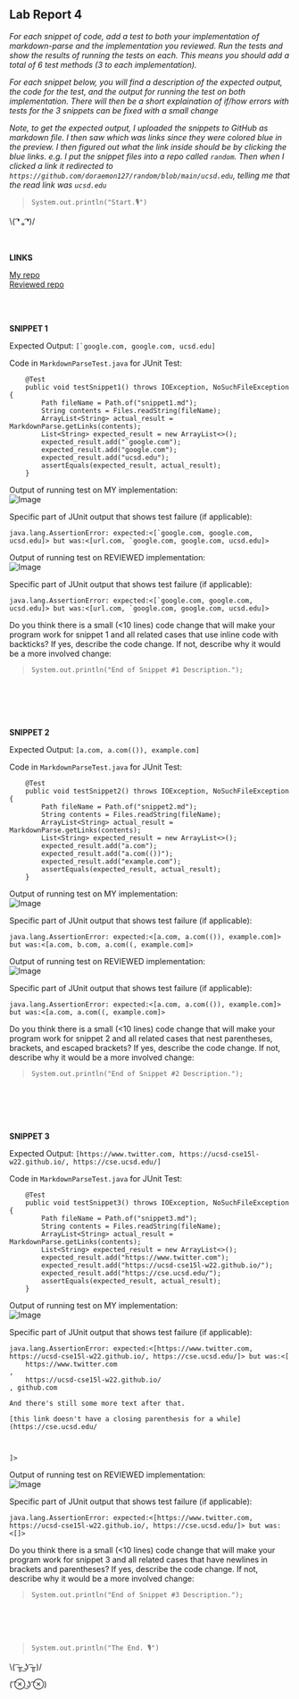 ## Lab Report 4
*For each snippet of code, add a test to both your implementation of markdown-parse and the implementation you reviewed. Run the tests and show the results of running the tests on each. This means you should add a total of 6 test methods (3 to each implementation).*    

*For each snippet below, you will find a description of the expected output, the code for the test, and the output for running the test on both implementation. There will then be a short explaination of if/how errors with tests for the 3 snippets can be fixed with a small change*  

*Note, to get the expected output, I uploaded the snippets to GitHub as markdown file. I then saw which was links since they were colored blue in the preview. I then figured out what the link inside should be by clicking the blue links. e.g. I put the snippet files into a repo called `random`. Then when I clicked a link it redirected to `https://github.com/doraemon127/random/blob/main/ucsd.edu`, telling me that the read link was `ucsd.edu`*    

>`System.out.println("Start.🎙")`    

\\( ͡❛ ₒ ͡❛)/ <br/><br/><br/>


**LINKS**

[My repo](https://github.com/doraemon127/markdown-parse)   
[Reviewed repo](https://github.com/CatFish47/markdown-parse) 
 
<br/><br/>
   


**SNIPPET 1**

Expected Output: ```[`google.com, google.com, ucsd.edu]```       
 

Code in `MarkdownParseTest.java` for JUnit Test:   
```
    @Test
    public void testSnippet1() throws IOException, NoSuchFileException {
        Path fileName = Path.of("snippet1.md");
        String contents = Files.readString(fileName);
        ArrayList<String> actual_result = MarkdownParse.getLinks(contents);
        List<String> expected_result = new ArrayList<>();
        expected_result.add("`google.com");
        expected_result.add("google.com");
        expected_result.add("ucsd.edu");
        assertEquals(expected_result, actual_result);
    }
```   

 
Output of running test on MY implementation:   
![Image](https://user-images.githubusercontent.com/79061216/155816256-622ddc95-160a-4556-8daf-8458523af271.png)
 

Specific part of JUnit output that shows test failure (if applicable):   
```   
java.lang.AssertionError: expected:<[`google.com, google.com, ucsd.edu]> but was:<[url.com, `google.com, google.com, ucsd.edu]>   
```   
 

Output of running test on REVIEWED implementation:   
![Image](https://user-images.githubusercontent.com/79061216/155817464-a6009379-0f0f-4572-8df9-365c5ee075ef.png)      
 

Specific part of JUnit output that shows test failure (if applicable):   
```   
java.lang.AssertionError: expected:<[`google.com, google.com, ucsd.edu]> but was:<[url.com, `google.com, google.com, ucsd.edu]>   
```   
 

Do you think there is a small (<10 lines) code change that will make your program work for snippet 1 and all related cases that use inline code with backticks? If yes, describe the code change. If not, describe why it would be a more involved change:          
>`System.out.println("End of Snippet #1 Description.");`  
 
<br/><br/><br/><br/>
      
 

**SNIPPET 2**

Expected Output: `[a.com, a.com(()), example.com]`       
 

Code in `MarkdownParseTest.java` for JUnit Test:   
```   
    @Test
    public void testSnippet2() throws IOException, NoSuchFileException {
        Path fileName = Path.of("snippet2.md");
        String contents = Files.readString(fileName);
        ArrayList<String> actual_result = MarkdownParse.getLinks(contents);
        List<String> expected_result = new ArrayList<>();
        expected_result.add("a.com");
        expected_result.add("a.com(())");
        expected_result.add("example.com");
        assertEquals(expected_result, actual_result);
    }
```   
 

Output of running test on MY implementation:   
![Image](https://user-images.githubusercontent.com/79061216/155816383-b8a54436-39ee-443e-b668-d1dc1938e493.png)
 

Specific part of JUnit output that shows test failure (if applicable):   
```   
java.lang.AssertionError: expected:<[a.com, a.com(()), example.com]> but was:<[a.com, b.com, a.com((, example.com]>   
```   
 

Output of running test on REVIEWED implementation:   
![Image](https://user-images.githubusercontent.com/79061216/155817503-22206266-6d3d-40a2-bb4c-c09eb46f0a07.png)      
 

Specific part of JUnit output that shows test failure (if applicable):   
```   
java.lang.AssertionError: expected:<[a.com, a.com(()), example.com]> but was:<[a.com, a.com((, example.com]>   
```   
 

Do you think there is a small (<10 lines) code change that will make your program work for snippet 2 and all related cases that nest parentheses, brackets, and escaped brackets? If yes, describe the code change. If not, describe why it would be a more involved change:          
>`System.out.println("End of Snippet #2 Description.");`  
 
<br/><br/><br/><br/>

**SNIPPET 3**

Expected Output: `[https://www.twitter.com, https://ucsd-cse15l-w22.github.io/, https://cse.ucsd.edu/]`      
 

Code in `MarkdownParseTest.java` for JUnit Test:   
```
    @Test
    public void testSnippet3() throws IOException, NoSuchFileException {
        Path fileName = Path.of("snippet3.md");
        String contents = Files.readString(fileName);
        ArrayList<String> actual_result = MarkdownParse.getLinks(contents);
        List<String> expected_result = new ArrayList<>();
        expected_result.add("https://www.twitter.com");
        expected_result.add("https://ucsd-cse15l-w22.github.io/");
        expected_result.add("https://cse.ucsd.edu/");
        assertEquals(expected_result, actual_result);
    }
```   

 
Output of running test on MY implementation:   
![Image](https://user-images.githubusercontent.com/79061216/155816431-753e638b-85a7-4627-b8ee-ad3b8e7e50e1.png)
 

Specific part of JUnit output that shows test failure (if applicable):   
```   
java.lang.AssertionError: expected:<[https://www.twitter.com, https://ucsd-cse15l-w22.github.io/, https://cse.ucsd.edu/]> but was:<[
    https://www.twitter.com
, 
    https://ucsd-cse15l-w22.github.io/
, github.com

And there's still some more text after that.

[this link doesn't have a closing parenthesis for a while](https://cse.ucsd.edu/



]>   
```   
 

Output of running test on REVIEWED implementation:   
![Image](https://user-images.githubusercontent.com/79061216/155817528-92eedafb-9742-4627-9d67-cc00430a9b85.png)      
 

Specific part of JUnit output that shows test failure (if applicable):   
```   
java.lang.AssertionError: expected:<[https://www.twitter.com, https://ucsd-cse15l-w22.github.io/, https://cse.ucsd.edu/]> but was:<[]>   
```   
 

Do you think there is a small (<10 lines) code change that will make your program work for snippet 3 and all related cases that have newlines in brackets and parentheses? If yes, describe the code change. If not, describe why it would be a more involved change:          
>`System.out.println("End of Snippet #3 Description.");`  
 
<br/><br/><br/>

 
>`System.out.println("The End. 🎙")`    

\\( ͡╥ ͜ʖ ͡╥)/ 

( ͡⊗ ͜ʖ ͡⊗) <br/><br/>
 
<br/><br/><br/><br/>
     
 


